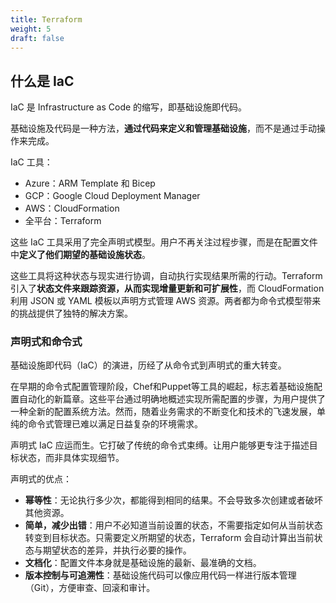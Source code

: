 ```yaml
---
title: Terraform
weight: 5
draft: false
---
```


## 什么是 IaC

IaC 是 Infrastructure as Code 的缩写，即基础设施即代码。

基础设施及代码是一种方法，**通过代码来定义和管理基础设施**，而不是通过手动操作来完成。

IaC 工具：

- Azure：ARM Template 和 Bicep
- GCP：Google Cloud Deployment Manager
- AWS：CloudFormation
- 全平台：Terraform


这些 IaC 工具采用了完全声明式模型。用户不再关注过程步骤，而是在配置文件中**定义了他们期望的基础设施状态**。

这些工具将这种状态与现实进行协调，自动执行实现结果所需的行动。Terraform 引入了**状态文件来跟踪资源，从而实现增量更新和可扩展性**，而 CloudFormation 利用 JSON 或 YAML 模板以声明方式管理 AWS 资源。两者都为命令式模型带来的挑战提供了独特的解决方案。

### 声明式和命令式

基础设施即代码（IaC）的演进，历经了从命令式到声明式的重大转变。

在早期的命令式配置管理阶段，Chef和Puppet等工具的崛起，标志着基础设施配置自动化的新篇章。这些平台通过明确地概述实现所需配置的步骤，为用户提供了一种全新的配置系统方法。然而，随着业务需求的不断变化和技术的飞速发展，单纯的命令式管理已难以满足日益复杂的环境需求。

声明式 IaC 应运而生。它打破了传统的命令式束缚。让用户能够更专注于描述目标状态，而非具体实现细节。

声明式的优点：

- **幂等性**：无论执行多少次，都能得到相同的结果。不会导致多次创建或者破坏其他资源。
- **简单，减少出错**：用户不必知道当前设置的状态，不需要指定如何从当前状态转变到目标状态。只需要定义所期望的状态，Terraform 会自动计算出当前状态与期望状态的差异，并执行必要的操作。
- **文档化**：配置文件本身就是基础设施的最新、最准确的文档。
- **版本控制与可追溯性**：基础设施代码可以像应用代码一样进行版本管理（Git），方便审查、回滚和审计。



